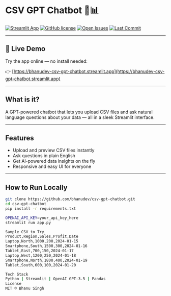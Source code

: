 # CSV GPT Chatbot 🤖📊

[![Streamlit App](https://img.shields.io/badge/Streamlit-App-blue?logo=streamlit)](https://bhanudev-csv-gpt-chatbot.streamlit.app)
[![GitHub license](https://img.shields.io/github/license/bhanudev/csv-gpt-chatbot)](https://github.com/bhanudev/csv-gpt-chatbot/blob/main/LICENSE)
[![Open Issues](https://img.shields.io/github/issues/bhanudev/csv-gpt-chatbot)](https://github.com/bhanudev/csv-gpt-chatbot/issues)
[![Last Commit](https://img.shields.io/github/last-commit/bhanudev/csv-gpt-chatbot)](https://github.com/bhanudev/csv-gpt-chatbot/commits/main)

---

## 🚀 Live Demo

Try the app online — no install needed:

👉 [https://bhanudev-csv-gpt-chatbot.streamlit.app](https://bhanudev-csv-gpt-chatbot.streamlit.app)

---

## What is it?

A GPT-powered chatbot that lets you upload CSV files and ask natural language questions about your data — all in a sleek Streamlit interface.

---

## Features

- Upload and preview CSV files instantly
- Ask questions in plain English
- Get AI-powered data insights on the fly
- Responsive and easy UI for everyone

---

## How to Run Locally

```bash
git clone https://github.com/bhanudev/csv-gpt-chatbot.git
cd csv-gpt-chatbot
pip install -r requirements.txt

OPENAI_API_KEY=your_api_key_here
streamlit run app.py

Sample CSV to Try
Product,Region,Sales,Profit,Date
Laptop,North,1000,200,2024-01-15
Smartphone,South,1500,300,2024-01-16
Tablet,East,700,150,2024-01-17
Laptop,West,1200,250,2024-01-18
Smartphone,North,1800,400,2024-01-19
Tablet,South,600,100,2024-01-20

Tech Stack
Python | Streamlit | OpenAI GPT-3.5 | Pandas
License
MIT © Bhanu Singh
